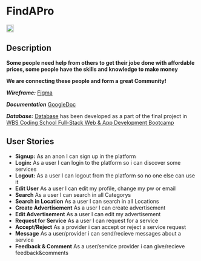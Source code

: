 # FindAPro
<img src="https://i.ibb.co/5KLdZKP/findapro.png" width="20" />

## Description
**Some people need help from others to get their jobe done with affordable prices, some people have the skills and knowledge to make money**

**We are connecting these people and form a great Community!**


***Wireframe:*** [Figma](https://www.figma.com/file/bpOKUXoCUE3JnweOeFUMJA/Final-project?node-id=0%3A1)

***Documentation*** [GoogleDoc](https://docs.google.com/document/d/1iDeGGYXcPGIMX6WqLscG7MIs4-Uyv36qVnILVdoHJ1w/)

***Database:*** [Database](https://github.com/onureredo/finalproject-backend) has been developed as a part of the final project in [WBS Coding School Full-Stack Web & App Development Bootcamp](https://www.wbstraining.de/weiterbildung-full-stack-web-und-app-development-english/)

## User Stories

- **Signup:** As an anon I can sign up in the platform
- **Login:** As a user I can login to the platform so i can discover some services
- **Logout:** As a user I can logout from the platform so no one else can use it
- **Edit User** As a user I can edit my profile, change my pw or email
- **Search** As a user I can search in all Categorys
- **Search in Location** As a user I can search in all Locations
- **Create Advertisement** As a user I can create advertisement
- **Edit Advertisement** As a user I can edit my advertisement
- **Request for Service** As a user I can request for a service
- **Accept/Reject** As a provider i can accept or reject a service request
- **Message** As a user/provider i can send/recieve messages about a service
- **Feedback & Comment** As a user/service provider i can give/recieve feedback&comments
